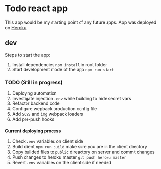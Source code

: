 # Todo react app

This app would be my starting point of any future apps. App was deployed on [Heroku](https://todo-app-mern-pawel-stanecki.herokuapp.com)

## dev

Steps to start the app:

1. Install dependencies `npm install` in root folder
2. Start development mode of the app `npm run start`

### TODO (Still in progress)

1. Deploying automation
2. Investigate injection `.env` while building to hide secret vars
3. Refactor backend code
4. Configure wepback production config file
5. Add `SCSS` and `img` webpack loaders
6. Add pre-push hooks

#### Current deploying process

1. Check `.env` variables on client side
2. Build client `npm run build` make sure you are in the client directory
3. Copy builded files to `public` direactory on server and commit changes
4. Push changes to heroku master `git push heroku master`
5. Revert `.env` variables on the client side if needed
